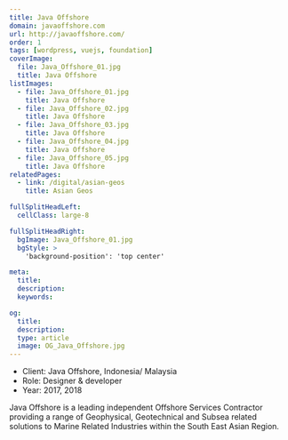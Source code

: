 ```yaml
---
title: Java Offshore
domain: javaoffshore.com
url: http://javaoffshore.com/
order: 1
tags: [wordpress, vuejs, foundation]
coverImage:
  file: Java_Offshore_01.jpg
  title: Java Offshore
listImages:
  - file: Java_Offshore_01.jpg
    title: Java Offshore
  - file: Java_Offshore_02.jpg
    title: Java Offshore
  - file: Java_Offshore_03.jpg
    title: Java Offshore
  - file: Java_Offshore_04.jpg
    title: Java Offshore
  - file: Java_Offshore_05.jpg
    title: Java Offshore
relatedPages:
  - link: /digital/asian-geos
    title: Asian Geos

fullSplitHeadLeft:
  cellClass: large-8

fullSplitHeadRight:
  bgImage: Java_Offshore_01.jpg
  bgStyle: >
    'background-position': 'top center'

meta:
  title:
  description:
  keywords:

og:
  title:
  description:
  type: article
  image: OG_Java_Offshore.jpg
---
```


* Client: Java Offshore, Indonesia/ Malaysia
* Role: Designer & developer
* Year: 2017, 2018

Java Offshore is a leading independent Offshore Services Contractor providing a range of Geophysical, Geotechnical and Subsea related solutions to Marine Related Industries within the South East Asian Region.
